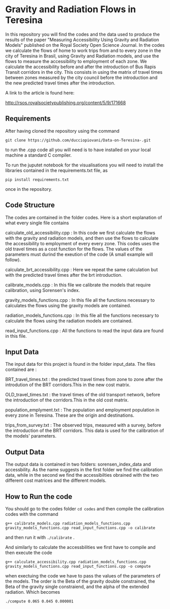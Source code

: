 # Gravity and Radiation Flows in Teresina


In this repository you will find the codes and the data used to produce the results of the paper "Measuring Accessibility Using Gravity and Radiation Models" published on the Royal Society Open Science Journal. In the codes we calculate the flows of home to work trips from and to every zone in the city of Teresina in Brasil, using Gravity and Radiation models, and use the flows to measure the accessibility to employment of each zone. We calculate the accessibility before and after the introduction of Bus Rapis Transit corridors in the city. This consists in using the  matrix of travel times between zones measured by the city council before the introduction and the new predicted travel times  after the introduction. 
 
A link to the article is found here:

http://rsos.royalsocietypublishing.org/content/5/9/171668

## Requirements 

After having cloned the repository using the command 

`git clone https://github.com/ducciopiovani/Data-on-Teresina-.git `

to run the .cpp code all you will need is to have installed on your local machine a standard C compiler. 

To run the juputet notebook for the visualisations you will need to install the libraries contained in the requirements.txt file, as

`pip install requirements.txt`

once in the repository. 


## Code Structure 

The codes are contained in the folder codes. Here is a short explanation of what every single file contains


 calculate_old_accessibility.cpp : In this code we first calculate the flows with the gravity and radiation models, and then use the flows 
                                   to calculate the accessibility to employment of every every zone. This codes uses the old travel times 
                                   as a cost function for the flows. The values of the parameters must durind the exeution of the code (A small example will follow).

calculate_brt_accessibility.cpp :  Here we repeat the same calculation but with the predicted travel times after the brt introduction. 

calibrate_models.cpp : In this file we calibrate the models that require calibration, using Sorensen's index. 

gravity_models_functions.cpp : In this file all the functions necessary to calculates the flows using the gravity models are contained. 

radiation_models_functions.cpp : In this file all the functions necessary to calculate the flows using the radiation models are contained.

read_input_functions.cpp : All the functions to read the input data are found in this file. 


## Input Data

The input data for this project is found in the folder input_data. The files contained are :

BRT_travel_times.txt : the predicted travel times from zone to zone after the introdution of the BRT corridors.This in the new cost matrix.

OLD_travel_times.txt : the travel times of the old transport network, before the introduction of the corridors.This in the old cost matrix.

population_emplyment.txt : The population and employment population in every zone in Teresina. These are the origin and destinations. 

trips_from_survey.txt : The observed trips, measured with a survey, before the introduction of the BRT corridors. This data is 
                        used for the calibration of the models' parameters. 



## Output Data

The output data is contained in two folders: sorensen_index_data and accessbility. As the name suggests in the first folder we find the calibration data, while in the second we find the accessibilties obrained with the two different cost matrices and the different models.  


## How to Run the code  


You should go to the codes folder `cd codes` and then compile the calibration codes with the command 

`g++ calibrate_models.cpp radiation_models_functions.cpp gravity_models_functions.cpp read_input_functions.cpp -o calibrate`

and then run it  with `./calibrate` .  

And similarly to calculate the accessbilities we first have to compile and then execute the code

`g++ calculate_accessibility.cpp radiation_models_functions.cpp gravity_models_functions.cpp read_input_functions.cpp -o compute`

when exectuing the code we have to pass the values of the parameters of the models. The order is the Beta of the gravity double constrained, the Beta of the gravity single constraiend, and the alpha of the extended radiation. Which becomes

`./compute 0.065 0.045 0.000001`






